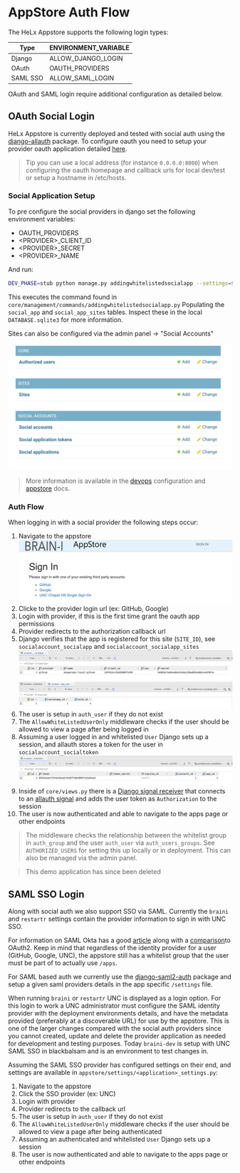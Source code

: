 # AppStore Auth Flow

The HeLx Appstore supports the following login types:

| Type     | ENVIRONMENT_VARIABLE |
| -------- | -------------------- |
| Django   | ALLOW_DJANGO_LOGIN   |
| OAuth    | OAUTH_PROVIDERS      |
| SAML SSO | ALLOW_SAML_LOGIN     |

OAuth and SAML login require additional configuration as detailed below.

## OAuth Social Login

HeLx Appstore is currently deployed and tested with social auth
using the [django-allauth](https://django-allauth.readthedocs.io/en/latest/installation.html) package.
To configure oauth you need to setup your provider oauth application detailed
[here](https://django-allauth.readthedocs.io/en/latest/installation.html).

> Tip you can use a local address (for instance `0.0.0.0:8000`) when
> configuring the oauth homepage and callback urls for local dev/test
> or setup a hostname in /etc/hosts.

### Social Application Setup

To pre configure the social providers in django set the following environment variables:

- OAUTH_PROVIDERS
- \<PROVIDER>_CLIENT_ID
- \<PROVIDER>_SECRET
- \<PROVIDER>_NAME

And run:

```bash
DEV_PHASE=stub python manage.py addingwhitelistedsocialapp --settings=$settings  &&\
```

This executes the command found in `core/management/commands/addingwhitelistedsocialapp.py`
Populating the `social_app` and `social_app_sites` tables. Inspect these in the local `DATABASE.sqlite3` for more information.

Sites can also be configured via the admin panel -> "Social Accounts"

![Admin Panel Social Auth](./assets/images/admin-panel-social-auth.png)

> More information is available in the [devops](https://github.com/helxplatform/devops#configure-environment-variables-for-helx-deployment)
configuration and [appstore](https://github.com/helxplatform/appstore/blob/develop/appstore/README.md#app-development)
docs.

### Auth Flow

When logging in with a social provider the following steps occur:

1. Navigate to the appstore
![Appstore Login Page](./assets/images/appstore-login.png)
1. Clicke to the provider login url (ex: GitHub, Google)
1. Login with provider, if this is the first time grant the oauth app permissions
1. Provider redirects to the authorization callback url
1. Django verifies that the app is registered for this site (`SITE_ID`), see `socialaccount_socialapp` and `socialaccount_socialapp_sites`
![Social Auth Table](./assets/images/social-auth-socialaccount-socialapp.png)
![Social Auth Table](./assets/images/social-auth-socialaccount-socialsite.png)
1. The user is setup in `auth_user` if they do not exist
1. The `AllowWhiteListedUserOnly` middleware checks if the user should be allowed to
view a page after being logged in
1. Assuming a user logged in and whitelisted `User` Django sets up a session, and allauth
stores a token for the user in `socialaccount_socialtoken`
![Social Auth Table](./assets/images/social-auth-socialaccount-socialtoken.png)
1. Inside of `core/views.py` there is a [Django signal receiver](https://docs.djangoproject.com/en/3.2/topics/signals/#connecting-receiver-functions)
that connects to an [allauth signal](https://django-allauth.readthedocs.io/en/latest/signals.html?highlight=pre_social_login#allauth-socialaccount)
and adds the user token as `Authorization` to the session
1. The user is now authenticated and able to navigate to the apps page or other endpoints

> The middleware checks the relationship between the whitelist group in `auth_group` and the user `auth_user` via `auth_users_groups`. See `AUTHORIZED_USERS` for setting this up locally or in deployment. This can also be managed via the admin panel.

> This demo application has since been deleted

## SAML SSO Login

Along with social auth we also support SSO via SAML. Currently the `braini` and
`restartr` settings contain the provider information to sign in with UNC SSO.

For information on SAML Okta has a good [article](https://developer.okta.com/docs/concepts/saml/)
along with a [comparison](https://www.okta.com/identity-101/saml-vs-oauth/)to OAuth2. Keep
in mind that regardless of the identity provider for a user (GitHub, Google, UNC),
the appstore still has a whitelist group that the user must be part of to actually
use `/apps`.

For SAML based auth we currently use the [django-saml2-auth](https://github.com/fangli/django-saml2-auth)
package and setup a given saml providers details in the app specific `/settings`
file.

When running `braini` or `restartr` UNC is displayed as a login option. For this
login to work a UNC administrator must configure the SAML identity provider with
the deployment environments details, and have the metadata provided
(preferably at a discoverable URL) for use by the appstore. This is one
of the larger changes compared with the social auth providers since you cannot
created, update and delete the provider application as needed for development
and testing purposes. Today `braini-dev` is setup with UNC SAML SSO in blackbalsam
and is an environment to test changes in.

Assuming the SAML SSO provider has configured settings on their end, and settings
are available in `appstore/settings/<application>_settings.py`:

1. Navigate to the appstore
1. Click the SSO provider (ex: UNC)
1. Login with provider
1. Provider redirects to the callback url
1. The user is setup in `auth_user` if they do not exist
1. The `AllowWhiteListedUserOnly` middleware checks if the user should be allowed
to view a page after being authenticated
1. Assuming an authenticated and whitelisted `User` Django sets up a session
1. The user is now authenticated and able to navigate to the apps page or other endpoints
